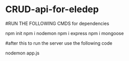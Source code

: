 # CRUD-api-for-eledep

#RUN THE FOLLOWING CMDS for dependencies

npm init
npm i nodemon
npm i express
npm i mongoose
  
#after this to run the server use the following code 

  nodemon app.js
